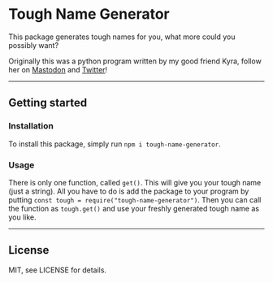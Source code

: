 # Tough Name Generator

This package generates tough names for you, what more could you possibly want?

Originally this was a python program written by my good friend Kyra, follow her
on [Mastodon](https://awoo.space/@kyra) and [Twitter](https://twitter.com/kyradoesart)!

----
## Getting started

### Installation
To install this package, simply run
`npm i tough-name-generator`.

### Usage
There is only one function, called `get()`.
This will give you your tough name (just a string). All you have to do is add the package to your program by putting
`const tough = require("tough-name-generator")`.
Then you can call the function as `tough.get()` and use your freshly generated tough name as you like.

----
## License

MIT, see LICENSE for details.
